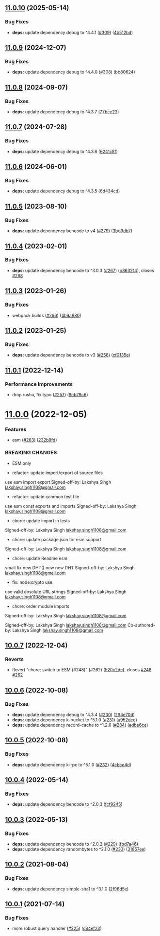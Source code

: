 ## [11.0.10](https://github.com/webtorrent/bittorrent-dht/compare/v11.0.9...v11.0.10) (2025-05-14)


### Bug Fixes

* **deps:** update dependency debug to ^4.4.1 ([#309](https://github.com/webtorrent/bittorrent-dht/issues/309)) ([4b512bd](https://github.com/webtorrent/bittorrent-dht/commit/4b512bd1b6f068b64c2e8c1e4a82645c62890688))

## [11.0.9](https://github.com/webtorrent/bittorrent-dht/compare/v11.0.8...v11.0.9) (2024-12-07)


### Bug Fixes

* **deps:** update dependency debug to ^4.4.0 ([#308](https://github.com/webtorrent/bittorrent-dht/issues/308)) ([bb80624](https://github.com/webtorrent/bittorrent-dht/commit/bb80624b199c17a33178e4c6a82af5f55ad560ad))

## [11.0.8](https://github.com/webtorrent/bittorrent-dht/compare/v11.0.7...v11.0.8) (2024-09-07)


### Bug Fixes

* **deps:** update dependency debug to ^4.3.7 ([77bce23](https://github.com/webtorrent/bittorrent-dht/commit/77bce23e44ffe725a453a08d3c62a6f90345426e))

## [11.0.7](https://github.com/webtorrent/bittorrent-dht/compare/v11.0.6...v11.0.7) (2024-07-28)


### Bug Fixes

* **deps:** update dependency debug to ^4.3.6 ([6241c8f](https://github.com/webtorrent/bittorrent-dht/commit/6241c8f304ab944df0c65f2a8ceaf731ae8c9bac))

## [11.0.6](https://github.com/webtorrent/bittorrent-dht/compare/v11.0.5...v11.0.6) (2024-06-01)


### Bug Fixes

* **deps:** update dependency debug to ^4.3.5 ([6d434cd](https://github.com/webtorrent/bittorrent-dht/commit/6d434cdee1a7984091084774830eb125cb4b2cf7))

## [11.0.5](https://github.com/webtorrent/bittorrent-dht/compare/v11.0.4...v11.0.5) (2023-08-10)


### Bug Fixes

* **deps:** update dependency bencode to v4 ([#279](https://github.com/webtorrent/bittorrent-dht/issues/279)) ([3bd9db7](https://github.com/webtorrent/bittorrent-dht/commit/3bd9db72dfe0832ba4ec7a4e468f0a1ef4348137))

## [11.0.4](https://github.com/webtorrent/bittorrent-dht/compare/v11.0.3...v11.0.4) (2023-02-01)


### Bug Fixes

* **deps:** update dependency bencode to ^3.0.3 ([#267](https://github.com/webtorrent/bittorrent-dht/issues/267)) ([b863214](https://github.com/webtorrent/bittorrent-dht/commit/b86321419cd771946b085d39b51b4d697c792578)), closes [#268](https://github.com/webtorrent/bittorrent-dht/issues/268)

## [11.0.3](https://github.com/webtorrent/bittorrent-dht/compare/v11.0.2...v11.0.3) (2023-01-26)


### Bug Fixes

* webpack builds ([#266](https://github.com/webtorrent/bittorrent-dht/issues/266)) ([4b9a880](https://github.com/webtorrent/bittorrent-dht/commit/4b9a880a89d8a70174056a02ca4cfdb094ee36ae))

## [11.0.2](https://github.com/webtorrent/bittorrent-dht/compare/v11.0.1...v11.0.2) (2023-01-25)


### Bug Fixes

* **deps:** update dependency bencode to v3 ([#258](https://github.com/webtorrent/bittorrent-dht/issues/258)) ([cf0135e](https://github.com/webtorrent/bittorrent-dht/commit/cf0135e45febbe6f302c5746b86d38cbbb24c2e7))

## [11.0.1](https://github.com/webtorrent/bittorrent-dht/compare/v11.0.0...v11.0.1) (2022-12-14)


### Performance Improvements

* drop rusha, fix typo ([#257](https://github.com/webtorrent/bittorrent-dht/issues/257)) ([8cb79c6](https://github.com/webtorrent/bittorrent-dht/commit/8cb79c6c9e7e0c0e81cddf905ddc47e058652750))

# [11.0.0](https://github.com/webtorrent/bittorrent-dht/compare/v10.0.7...v11.0.0) (2022-12-05)


### Features

* esm ([#263](https://github.com/webtorrent/bittorrent-dht/issues/263)) ([232b9fd](https://github.com/webtorrent/bittorrent-dht/commit/232b9fd931c4d6b8749bfcd84b3a37d021a84b86))


### BREAKING CHANGES

* ESM only

* refactor: update import/export of source files

use esm import export
Signed-off-by: Lakshya Singh <lakshay.singh1108@gmail.com>

* refactor: update common test file

use esm const exports and imports
Signed-off-by: Lakshya Singh <lakshay.singh1108@gmail.com>

* chore: update import in tests

Signed-off-by: Lakshya Singh <lakshay.singh1108@gmail.com>

* chore: update package.json for esm support

Signed-off-by: Lakshya Singh <lakshay.singh1108@gmail.com>

* chore: update Readme esm

small fix new DHT() now new DHT
Signed-off-by: Lakshya Singh <lakshay.singh1108@gmail.com>

* fix: node:crypto use

use valid absolute URL strings
Signed-off-by: Lakshya Singh <lakshay.singh1108@gmail.com>

* chore: order module imports

Signed-off-by: Lakshya Singh <lakshay.singh1108@gmail.com>

Signed-off-by: Lakshya Singh <lakshay.singh1108@gmail.com>
Co-authored-by: Lakshya Singh <lakshay.singh1108@gmail.com>

## [10.0.7](https://github.com/webtorrent/bittorrent-dht/compare/v10.0.6...v10.0.7) (2022-12-04)


### Reverts

* Revert "chore: switch to ESM (#248)" (#262) ([520c2de](https://github.com/webtorrent/bittorrent-dht/commit/520c2de3fc29aa892998058f08ee63be2ef1059b)), closes [#248](https://github.com/webtorrent/bittorrent-dht/issues/248) [#262](https://github.com/webtorrent/bittorrent-dht/issues/262)

## [10.0.6](https://github.com/webtorrent/bittorrent-dht/compare/v10.0.5...v10.0.6) (2022-10-08)


### Bug Fixes

* **deps:** update dependency debug to ^4.3.4 ([#230](https://github.com/webtorrent/bittorrent-dht/issues/230)) ([294e70d](https://github.com/webtorrent/bittorrent-dht/commit/294e70d51421e0447b676b7b5ecc214fde8c3338))
* **deps:** update dependency k-bucket to ^5.1.0 ([#231](https://github.com/webtorrent/bittorrent-dht/issues/231)) ([a952dcd](https://github.com/webtorrent/bittorrent-dht/commit/a952dcd4a34391ff1b66aee0d80c84ef4c87920b))
* **deps:** update dependency record-cache to ^1.2.0 ([#234](https://github.com/webtorrent/bittorrent-dht/issues/234)) ([adbe6ce](https://github.com/webtorrent/bittorrent-dht/commit/adbe6cecf9103115af57997ae246f3810048bc9f))

## [10.0.5](https://github.com/webtorrent/bittorrent-dht/compare/v10.0.4...v10.0.5) (2022-10-08)


### Bug Fixes

* **deps:** update dependency k-rpc to ^5.1.0 ([#232](https://github.com/webtorrent/bittorrent-dht/issues/232)) ([4cbce4d](https://github.com/webtorrent/bittorrent-dht/commit/4cbce4d1fc2896c9e59a9c59c39a7381c659d2a8))

## [10.0.4](https://github.com/webtorrent/bittorrent-dht/compare/v10.0.3...v10.0.4) (2022-05-14)


### Bug Fixes

* **deps:** update dependency bencode to ^2.0.3 ([fcf9245](https://github.com/webtorrent/bittorrent-dht/commit/fcf924518fe6bb1a2022f350345100c9f6b2313e))

## [10.0.3](https://github.com/webtorrent/bittorrent-dht/compare/v10.0.2...v10.0.3) (2022-05-13)


### Bug Fixes

* **deps:** update dependency bencode to ^2.0.2 ([#229](https://github.com/webtorrent/bittorrent-dht/issues/229)) ([fbd7a46](https://github.com/webtorrent/bittorrent-dht/commit/fbd7a46d11683205529122780bdb98a182c08a43))
* **deps:** update dependency randombytes to ^2.1.0 ([#233](https://github.com/webtorrent/bittorrent-dht/issues/233)) ([31857ee](https://github.com/webtorrent/bittorrent-dht/commit/31857eeb8d78c27dc27e4579a581531e24818825))

## [10.0.2](https://github.com/webtorrent/bittorrent-dht/compare/v10.0.1...v10.0.2) (2021-08-04)


### Bug Fixes

* **deps:** update dependency simple-sha1 to ^3.1.0 ([2f96d5e](https://github.com/webtorrent/bittorrent-dht/commit/2f96d5e03d58fceded07d0dd154767071962dc44))

## [10.0.1](https://github.com/webtorrent/bittorrent-dht/compare/v10.0.0...v10.0.1) (2021-07-14)


### Bug Fixes

* more robust query handler ([#225](https://github.com/webtorrent/bittorrent-dht/issues/225)) ([c84ef23](https://github.com/webtorrent/bittorrent-dht/commit/c84ef23365508058766072b27fdaa4c3341e8d8a))
